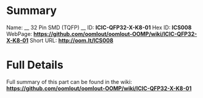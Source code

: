 
Summary
=================

Name: __ 32 Pin SMD (TQFP) __
ID: __ICIC-QFP32-X-K8-01__
Hex ID: __ICS008__
WebPage: __https://github.com/oomlout/oomlout-OOMP/wiki/ICIC-QFP32-X-K8-01__
Short URL: __http://oom.lt/ICS008__

Full Details
==========================
Full summary of this part can be found in the wiki:   
__https://github.com/oomlout/oomlout-OOMP/wiki/ICIC-QFP32-X-K8-01__   


